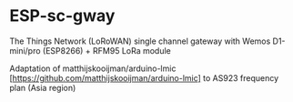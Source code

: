 # ESP-sc-gway
The Things Network (LoRoWAN) single channel gateway with Wemos D1-mini/pro (ESP8266) + RFM95 LoRa module

Adaptation of matthijskooijman/arduino-lmic [https://github.com/matthijskooijman/arduino-lmic] to AS923 frequency plan (Asia region)

